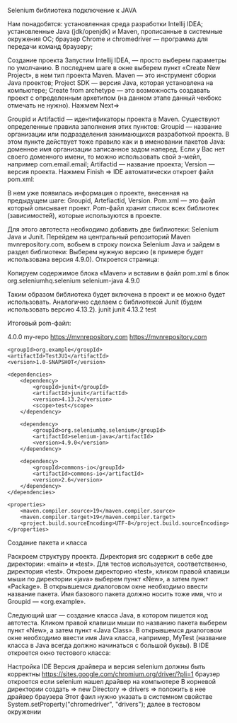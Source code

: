 Selenium библиотека подключение к JAVA

Нам понадобятся:
установленная среда разработки Intellij IDEA;
установленные Java (jdk/openjdk) и Maven, прописанные в системные окружения ОС;
браузер Chrome и chromedriver — программа для передачи команд браузеру;


Создание проекта
Запустим Intellij IDEA, — просто выберем параметры по умолчанию.
В последнем шаге в окне выберем пункт «Create New Project», в нем тип проекта Maven. 
Maven — это инструмент сборки Java проектов;
Project SDK — версия Java, которая установлена на компьютере;
Create from archetype — это возможность создавать проект с определенным архетипом (на данном этапе данный чекбокс отмечать не нужно).
Нажмем Next=>

Groupid и Artifactid — идентификаторы проекта в Maven. Существуют определенные правила заполнения этих пунктов:
Groupid — название организации или подразделения занимающихся разработкой проекта. В этом пункте действует тоже правило как и в именовании пакетов Java: доменное имя организации записанное задом наперед. Если у Вас нет своего доменного имени, то можно использовать свой э-мейл, например com.email.email;
Artifactid — название проекта;
Version — версия проекта.
Нажмем Finish => IDE автоматически откроет файл pom.xml:

В нем уже появилась информация о проекте, внесенная на предыдущем шаге: 
Groupid, Artefiactid, Version.
Pom.xml — это файл который описывает проект. 
Pom-файл хранит список всех библиотек (зависимостей), которые используются в проекте.

Для этого автотеста необходимо добавить две библиотеки: Selenium Java и Junit. 
Перейдем на центральный репозиторий Maven mvnrepository.com, вобьем в строку поиска Selenium Java и зайдем в раздел библиотеки:
Выберем нужную версию (в примере будет использована версия 4.9.0). Откроется страница:

Копируем содержимое блока «Maven» и вставим в файл pom.xml в блок
<dependency>
       <groupId>org.seleniumhq.selenium</groupId>
       <artifactId>selenium-java</artifactId>
       <version>4.9.0</version>
</dependency>


Таким образом библиотека будет включена в проект и ее можно будет использовать. Аналогично сделаем с библиотекой Junit (будем использовать версию 4.13.2).
<dependency>
       <groupId>junit</groupId>
       <artifactId>junit</artifactId>
       <version>4.13.2</version>
       <scope>test</scope>
</dependency>

Итоговый pom-файл:
<?xml version="1.0" encoding="UTF-8"?>
<project xmlns="http://maven.apache.org/POM/4.0.0"
         xmlns:xsi="http://www.w3.org/2001/XMLSchema-instance"
         xsi:schemaLocation="http://maven.apache.org/POM/4.0.0 http://maven.apache.org/xsd/maven-4.0.0.xsd">
    <modelVersion>4.0.0</modelVersion>
    <repositories>
        <repository>
            <id>my-repo</id>
            <name>https://mvnrepository.com</name>
            <url>https://mvnrepository.com</url>
        </repository>
    </repositories>

    <groupId>org.example</groupId>
    <artifactId>TestJU1</artifactId>
    <version>1.0-SNAPSHOT</version>

    <dependencies>
        <dependency>
            <groupId>junit</groupId>
            <artifactId>junit</artifactId>
            <version>4.13.2</version>
            <scope>test</scope>
        </dependency>

        <dependency>
            <groupId>org.seleniumhq.selenium</groupId>
            <artifactId>selenium-java</artifactId>
            <version>4.9.0</version>
        </dependency>

        <dependency>
            <groupId>commons-io</groupId>
            <artifactId>commons-io</artifactId>
            <version>2.6</version>
        </dependency>
    </dependencies>

    <properties>
        <maven.compiler.source>19</maven.compiler.source>
        <maven.compiler.target>19</maven.compiler.target>
        <project.build.sourceEncoding>UTF-8</project.build.sourceEncoding>
    </properties>

</project>

Создание пакета и класса

Раскроем структуру проекта. 
Директория src содержит в себе две директории: «main» и «test». 
Для тестов используется, соответственно, директория «test». 
Откроем директорию «test», кликом правой клавиши мыши по директории «java» выберем пункт «New», а затем пункт «Package». 
В открывшемся диалоговом окне необходимо ввести название пакета. 
Имя базового пакета должно носить тоже имя, что и Groupid — «org.example».

Следующий шаг — создание класса Java, в котором пишется код автотеста.
Кликом правой клавиши мыши по названию пакета выберем пункт «New», а затем пункт «Java Class».
В открывшемся диалоговом окне необходимо ввести имя Java класса, например, MyTest (название класса в Java всегда должно начинаться с большой буквы). В IDE откроется окно тестового класса:


Настройка IDE
Версия драйвера и версия selenium должны быть корректны
https://sites.google.com/chromium.org/driver/?pli=1
браузер откроется если selenium нашел драйвер на компьютере
В корневой директории создать => new Directory => drivers => положить в нее драйвер браузера
Этот фаил нужно указать в системном свойстве System.setProperty("chromedriver", "drivers"); далее в тестовом окружении
